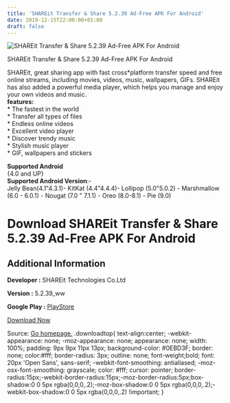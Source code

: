 ```yaml
---
title: 'SHAREit Transfer & Share 5.2.39 Ad-Free APK For Android'
date: 2019-12-15T22:00:00+01:00
draft: false
---
```


![SHAREit Transfer & Share 5.2.39 Ad-Free APK For Android](https://i0.wp.com/apkhome.net/wp-content/uploads/2019/12/SHAREit-Transfer-Share-5.2.39-Ad-Free.png "SHAREit Transfer & Share 5.2.39 Ad-Free APK For Android")

  

SHAREit Transfer & Share 5.2.39 Ad-Free APK For Android

SHAREit, great sharing app with fast cross\*platform transfer speed and free online streams, including movies, videos, music, wallpapers, GIFs. SHAREit has also added a powerful media player, which helps you manage and enjoy your own videos and music.  
**features:**  
\* The fastest in the world  
\* Transfer all types of files  
\* Endless online videos  
\* Excellent video player  
\* Discover trendy music  
\* Stylish music player  
\* GIF, wallpapers and stickers

**Supported Android**  
{4.0 and UP}  
**Supported Android Version**:-  
Jelly Bean(4.1"4.3.1)- KitKat (4.4"4.4.4)- Lollipop (5.0"5.0.2) - Marshmallow (6.0 - 6.0.1) - Nougat (7.0 " 7.1.1) - Oreo (8.0-8.1) - Pie (9.0)

Download SHAREit Transfer & Share 5.2.39 Ad-Free APK For Android
================================================================

Additional Information
----------------------

**Developer :** SHAREit Technologies Co.Ltd

**Version :** 5.2.39\_ww

**Google Play :** [PlayStore](https://play.google.com/store/apps/details?id=com.lenovo.anyshare.gps&hl=en)

  

[Download Now](https://store4app.co/post/shareit-transfer-amp-share-5-2-39-ad-free-apk-for-android_1576438057)

  
Source: [Go homepage.](https://store4app.co/post/shareit-transfer-amp-share-5-2-39-ad-free-apk-for-android_1576438057) .downloadtop{ text-align:center; -webkit-appearance: none; -moz-appearance: none; appearance: none; width: 100%; padding: 9px 9px 11px 13px; background-color: #0EBD3F; border: none; color:#fff; border-radius: 3px; outline: none; font-weight;bold; font: 20px 'Open Sans', sans-serif; -webkit-font-smoothing: antialiased; -moz-osx-font-smoothing: grayscale; color: #fff; cursor: pointer; border-radius:15px;-webkit-border-radius:15px;-moz-border-radius:5px;box-shadow:0 0 5px rgba(0,0,0,.2);-moz-box-shadow:0 0 5px rgba(0,0,0,.2);-webkit-box-shadow:0 0 5px rgba(0,0,0,.2) !important; }
